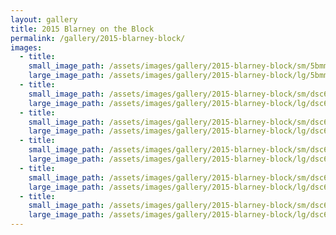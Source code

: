 ```yaml
---
layout: gallery
title: 2015 Blarney on the Block
permalink: /gallery/2015-blarney-block/
images:
  - title:
    small_image_path: /assets/images/gallery/2015-blarney-block/sm/5bmmo-3343.jpg
    large_image_path: /assets/images/gallery/2015-blarney-block/lg/5bmmo-3343.jpg
  - title:
    small_image_path: /assets/images/gallery/2015-blarney-block/sm/dsc6848-3332.jpg
    large_image_path: /assets/images/gallery/2015-blarney-block/lg/dsc6848-3332.jpg
  - title:
    small_image_path: /assets/images/gallery/2015-blarney-block/sm/dsc6860-3330.jpg
    large_image_path: /assets/images/gallery/2015-blarney-block/lg/dsc6860-3330.jpg
  - title:
    small_image_path: /assets/images/gallery/2015-blarney-block/sm/dsc6870-3331.jpg
    large_image_path: /assets/images/gallery/2015-blarney-block/lg/dsc6870-3331.jpg
  - title:
    small_image_path: /assets/images/gallery/2015-blarney-block/sm/dsc6874-3328.jpg
    large_image_path: /assets/images/gallery/2015-blarney-block/lg/dsc6874-3328.jpg
  - title:
    small_image_path: /assets/images/gallery/2015-blarney-block/sm/dsc6882-3329.jpg
    large_image_path: /assets/images/gallery/2015-blarney-block/lg/dsc6882-3329.jpg
---
```



